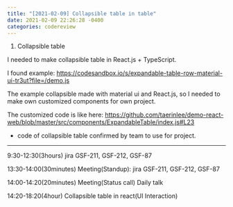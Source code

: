 ```yaml
---
title: "[2021-02-09] Collapsible table in table"
date: 2021-02-09 22:26:28 -0400
categories: codereview
---
```




1. Collapsible table

I needed to make collapsible table in React.js + TypeScript.

I found example: https://codesandbox.io/s/expandable-table-row-material-ui-tr3ut?file=/demo.js

The example collapsible made with material ui and React.js, so I needed to make own customized components for own project.

The customized code is like here: https://github.com/taerinlee/demo-react-web/blob/master/src/components/ExpandableTable/index.js#L23

* code of collapsible table confirmed by team to use for project.



-----------------------------------------------------------



9:30-12:30(3hours) jira GSF-211, GSF-212, GSF-87

13:30-14:00(30minutes) Meeting(Standup): jira GSF-211, GSF-212, GSF-87

14:00-14:20(20minutes) Meeting(Status call) Daily talk

14:20-18:20(4hour) Collapsible table in react(UI Interaction)
